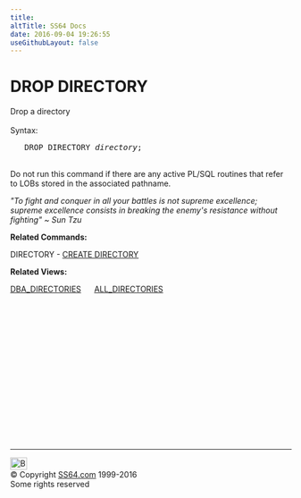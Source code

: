 ```yaml
---
title:
altTitle: SS64 Docs
date: 2016-09-04 19:26:55
useGithubLayout: false
---
```

<!-- #BeginLibraryItem "/Library/head_ora.lbi" --><!-- #EndLibraryItem --><h1>DROP DIRECTORY</h1> 
<p>Drop a directory<br>
  <br>
  Syntax:</p>
<pre>   DROP DIRECTORY <i>directory</i>;</pre>
<p><br>
  Do not run this command if there are any active PL/SQL routines that refer to LOBs stored in the associated pathname.</p>
<p class="quote"><i>"To fight and conquer in all your battles is not supreme excellence; supreme excellence consists in breaking the 
enemy's resistance without fighting" ~ Sun Tzu</i></p>
<p><b> Related Commands:</b></p>
<p>DIRECTORY - <a href="directory_c.html">CREATE DIRECTORY</a></p>
<p><b>Related Views:</b></p>
<p class="code"> <a href="../orad/DBA_DIRECTORIES.html">DBA_DIRECTORIES</a>&nbsp;&nbsp;&nbsp;&nbsp;&nbsp;&nbsp;<a href="../orad/ALL_DIRECTORIES.html">ALL_DIRECTORIES</a> </p><!-- #BeginLibraryItem "/Library/foot_ora.lbi" --><p>
<!-- oracle-footer -->
<ins class="adsbygoogle" style="display:inline-block;width:300px;height:250px" data-ad-client="ca-pub-6140977852749469" data-ad-slot="4275490898"></ins>
<script>
(adsbygoogle = window.adsbygoogle || []).push({});
</script></p>
<hr>
<div id="bl" class="footer"><a href="directory_d.html#"><img src="../images/top.png" width="30" height="22" alt="Back to the Top"></a></div>
<div id="br" class="footer, tagline">© Copyright <a href="../index.html">SS64.com</a> 1999-2016<br>
Some rights reserved</div><!-- #EndLibraryItem -->


